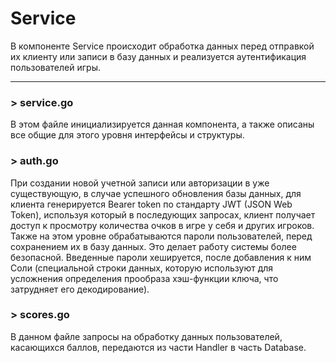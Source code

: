 # Service
В компоненте Service происходит обработка данных перед отправкой их клиенту или записи в базу данных и реализуется аутентификация пользователей игры.

---
### > service.go
В этом файле инициализируется данная компонента, а также описаны все общие для этого уровня интерфейсы и структуры.

### > auth.go
При создании новой учетной записи или авторизации в уже существующую, в случае успешного обновления базы данных, для клиента генерируется Bearer token по стандарту JWT (JSON Web Token), используя который в последующих запросах, клиент получает доступ к просмотру количества очков в игре у себя и других игроков. 
Также на этом уровне обрабатываются пароли пользователей, перед сохранением их в базу данных. Это делает работу системы более безопасной. Введенные пароли хешируется, после добавления к ним Соли (специальной строки данных, которую используют для усложнения определения прообраза хэш-функции ключа, что затрудняет его декодирование). 

### > scores.go
В данном файле запросы на обработку данных пользователей, касающихся баллов, передаются из части Handler в часть Database.
